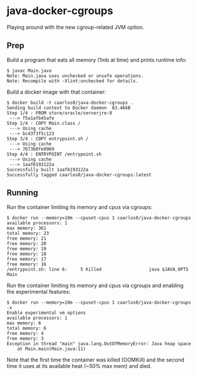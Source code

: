 # java-docker-cgroups

Playing around with the new cgroup-related JVM option.

## Prep

Build a program that eats all memory (1mb at time) and prints runtime info:

```console
$ javac Main.java
Note: Main.java uses unchecked or unsafe operations.
Note: Recompile with -Xlint:unchecked for details.
```

Build a docker image with that container:

```console
$ docker build -t caarlos0/java-docker-cgroups .
Sending build context to Docker daemon  83.46kB
Step 1/4 : FROM store/oracle/serverjre:8
 ---> f5a1afb45afe
Step 2/4 : COPY Main.class /
 ---> Using cache
 ---> bc43f3f5c123
Step 3/4 : COPY entrypoint.sh /
 ---> Using cache
 ---> 7673b0fe0969
Step 4/4 : ENTRYPOINT /entrypoint.sh
 ---> Using cache
 ---> 1aaf6193122a
Successfully built 1aaf6193122a
Successfully tagged caarlos0/java-docker-cgroups:latest
```

## Running

Run the container limiting its memory and cpus via cgroups:

```console
$ docker run --memory=10m --cpuset-cpus 1 caarlos0/java-docker-cgroups
available processors: 1
max memory: 361
total memory: 23
free memory: 21
free memory: 20
free memory: 19
free memory: 18
free memory: 17
free memory: 16
/entrypoint.sh: line 6:     5 Killed                  java $JAVA_OPTS Main
```

Run the container limiting its memory and cpus via cgroups and enabling the
experimental features:

```console
$ docker run --memory=10m --cpuset-cpus 1 caarlos0/java-docker-cgroups -x
Enable experimental vm options
available processors: 1
max memory: 6
total memory: 6
free memory: 4
free memory: 3
Exception in thread "main" java.lang.OutOfMemoryError: Java heap space
	at Main.main(Main.java:11)
```

Note that the first time the container was killed (OOMKill) and the second time
it uses at its available heat (~50% max mem) and died.
